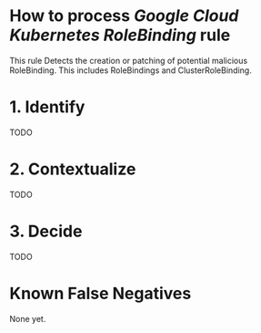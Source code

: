 # How to process *Google Cloud Kubernetes RoleBinding* rule
This rule Detects the creation or patching of potential malicious RoleBinding. This includes RoleBindings and ClusterRoleBinding.

# 1. Identify
TODO

# 2. Contextualize
TODO

# 3. Decide
TODO

# Known False Negatives
None yet.
